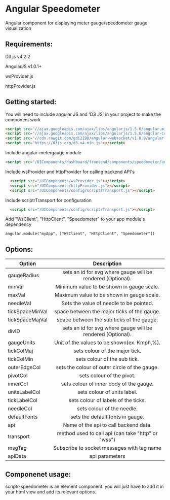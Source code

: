 # Angular Speedometer 
 
  Angular component for displaying meter gauge/speedometer gauge visualization

## Requirements:

  D3.js v4.2.2
  
  
  
  AngularJS v1.0.1+
  
  wsProvider.js
  
  
  httpProvider.js
  
## Getting started:

  You will need to include angular JS and 'D3 JS' in your project to make the component work

  ```html
  <script src="//ajax.googleapis.com/ajax/libs/angularjs/1.5.6/angular.min.js"></script>
  <script src="//ajax.googleapis.com/ajax/libs/angularjs/1.5.6/angular-cookies.js"></script>
  <script src="//cdn.rawgit.com/gdi2290/angular-websocket/v1.0.9/angular-websocket.min.js"></script>
  <script src="https://d3js.org/d3.v4.min.js"></script>  
  ```
  Include angular-metergauge module
   
  ```html
  <script src="/UIComponents/dashboard/frontend/components/speedometer/angular.metergauge.min.js"></script>
  ```
  
  Include wsProvider and httpProvider for calling backend API's
  
  ```html
    <script src="/UIComponents/wsProvider.js"></script>
    <script src="/UIComponents/httpProvider.js"></script>
    <script src="/UIComponents/config/scriptrTransport.js"></script>
  ```
  
  Include scriptrTransport for configuration
  
  ```html
    <script src="/UIComponents/config/scriptrTransport.js"></script>
  ```
  
  Add "WsClient", "HttpClient", "Speedometer" to your app module's dependency
  
  ```
  angular.module("myApp", ["WsClient", "HttpClient", "Speedometer"])
  ```
  
## Options:

| Option        | Description   |
| ------------- |:-------------:|
  gaugeRadius     | 	sets an id for svg where gauge will be rendered (Optional).
  minVal          | 	Minimum value to be shown in gauge scale.                  
  maxVal    	  | 	Maximum value to be shown in gauge scale. 
  needleVal       | 	Sets the value of needle to be pointed.                      
  tickSpaceMinVal | 	space between the major ticks of the gauge.                  
  tickSpaceMajVal | 	space between the sub ticks of the gauge.  					 
  divID           | 	sets an id for svg where gauge will be rendered (Optional).  
  gaugeUnits      | 	Unit of the values to be shown(ex. Kmph,%).  				 
  tickColMaj      |  	sets colour of the major tick.  							 
  tickColMin      | 	sets colour of the sub tick.								 
  outerEdgeCol    | 	sets the colour of outer circle of the gauge.  				 		
  pivotCol        | 	sets colour of the pivot.  									 
  innerCol        | 	sets colour of inner body of the gauge. 					 
  unitsLabelCol   | 	sets colour of units label.  								 
  tickLabelCol    | 	sets colour of labels of the ticks.							 
  needleCol       | 	sets colour of the needle.  								 
  defaultFonts    | 	sets the default fonts in gauge.						     
  api             | 	Name of the api to call backend data.						 
  transport       | 	method used to call api (can take "http" or "wss")			 
  msgTag          | 	Subscribe to socket messages with tag name				     
  apiData         | 	api parameters  					
  
  
## Componenet usage:

scriptr-speedometer is an element component. you will just have to add it in your html view and add its relevant options.














